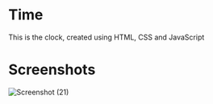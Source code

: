 # Time
This is the clock, created using HTML, CSS and JavaScript

# Screenshots 
![Screenshot (21)](https://github.com/LwandoMadebe/Time/assets/147529941/9476fe27-2fd2-4a21-b52b-9fd5f52baf8f)
